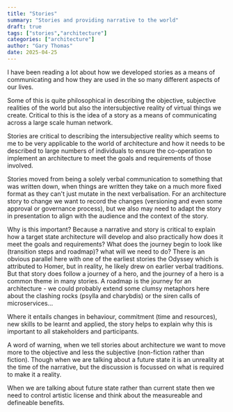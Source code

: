 ```yaml
---
title: "Stories"
summary: "Stories and providing narrative to the world"
draft: true
tags: ["stories","architecture"]
categories: ["architecture"]
author: "Gary Thomas"
date: 2025-04-25
---
```


I have been reading a lot about how we developed stories as a means of communicating and how they are used in the so many different aspects of our lives.

Some of this is quite philosophical in describing the objective, subjective realities of the world but also the intersubjective reality of virtual things we create. Critical to this is the idea of a story as a means of communicating across a large scale human network.

Stories are critical to describing the intersubjective reality which seems to me to be very applicable to the world of architecture and how it needs to be described to large numbers of individuals to ensure the co-operation to implement an architecture to meet the goals and requirements of those involved.

Stories moved from being a solely verbal communication to something that was written down, when things are written they take on a much more fixed format as they can't just mutate in the next verbalisation. For an architecture story to change we want to record the changes (versioning and even some approval or governance process), but we also may need to adapt the story in presentation to align with the audience and the context of the story.

Why is this important? Because a narrative and story is critical to explain how a target state architecture will develop and also practically how does it meet the goals and requirements? What does the journey begin to look like (transition steps and roadmap)? what will we need to do? There is an obvious parallel here with one of the earliest stories the Odyssey which is attributed to Homer, but in reality, he likely drew on earlier verbal traditions. But that story does follow a journey of a hero, and the journey of a hero is a common theme in many stories. A roadmap is the journey for an architecture - we could probably extend some clumsy metaphors here about the clashing rocks (psylla and charybdis) or the siren calls of microservices...

Where it entails changes in behaviour, commitment (time and resources), new skills to be learnt and applied, the story helps to explain why this is important to all stakeholders and participants.

A word of warning, when we tell stories about architecture we want to move more to the objective and less the subjective (non-fiction rather than fiction). Though when we are talking about a future state it is an unreality at the time of the narrative, but the discussion is focussed on what is required to make it a reality.

When we are talking about future state rather than current state then we need to control artistic license and think about the measureable and defineable benefits.